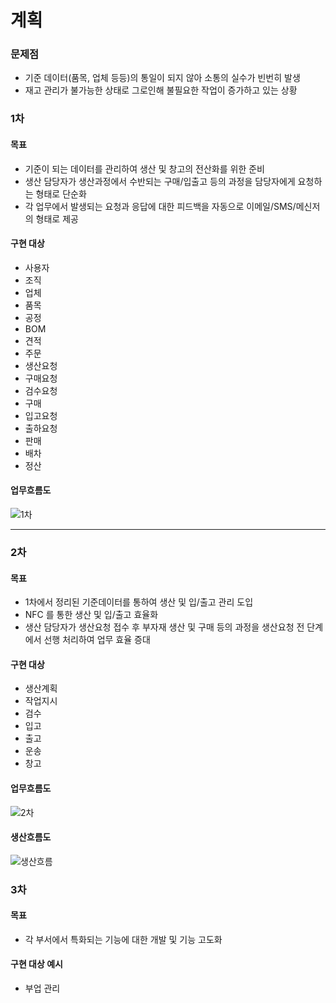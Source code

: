 # 계획

### 문제점

- 기준 데이터(품목, 업체 등등)의 통일이 되지 않아 소통의 실수가 빈번히 발생
- 재고 관리가 불가능한 상태로 그로인해 불필요한 작업이 증가하고 있는 상황

### 1차

#### 목표

- 기준이 되는 데이터를 관리하여 생산 및 창고의 전산화를 위한 준비
- 생산 담당자가 생산과정에서 수반되는 구매/입출고 등의 과정을 담당자에게 요청하는 형태로 단순화
- 각 업무에서 발생되는 요청과 응답에 대한 피드백을 자동으로 이메일/SMS/메신저 의 형태로 제공

#### 구현 대상

- 사용자
- 조직
- 업체
- 품목
- 공정
- BOM
- 견적
- 주문
- 생산요청
- 구매요청
- 검수요청
- 구매
- 입고요청
- 출하요청
- 판매
- 배차
- 정산

#### 업무흐름도
![1차](/plan/1st-phase.puml)

---------------------------------------

### 2차

#### 목표

- 1차에서 정리된 기준데이터를 통하여 생산 및 입/출고 관리 도입
- NFC 를 통한 생산 및 입/출고 효율화
- 생산 담당자가 생산요청 접수 후 부자재 생산 및 구매 등의 과정을 생산요청 전 단계에서 선행 처리하여 업무 효율 증대

#### 구현 대상

- 생산계획
- 작업지시
- 검수
- 입고
- 출고
- 운송
- 창고

#### 업무흐름도
![2차](/plan/2nd-phase.puml)

#### 생산흐름도
![생산흐름](/plan/produce-flow.puml)

### 3차

#### 목표

- 각 부서에서 특화되는 기능에 대한 개발 및 기능 고도화

#### 구현 대상 예시

- 부업 관리
